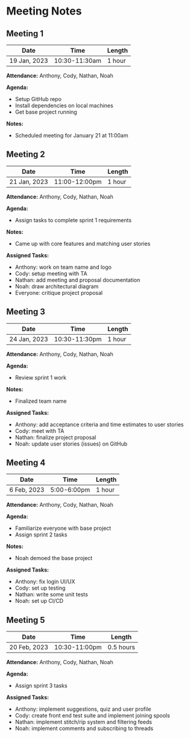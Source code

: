 # Meeting Notes

## Meeting 1

| Date| Time | Length
| --- | --- | --- |
| 19 Jan, 2023 | 10:30-11:30am | 1 hour |

**Attendance:** Anthony, Cody, Nathan, Noah

**Agenda:**
- Setup GitHub repo
- Install dependencies on local machines
- Get base project running

**Notes:**
- Scheduled meeting for January 21 at 11:00am

## Meeting 2

| Date| Time | Length
| --- | --- | --- |
| 21 Jan, 2023 | 11:00-12:00pm | 1 hour |

**Attendance:** Anthony, Cody, Nathan, Noah

**Agenda:**
- Assign tasks to complete sprint 1 requirements

**Notes:**
- Came up with core features and matching user stories

**Assigned Tasks:**
- Anthony: work on team name and logo
- Cody: setup meeting with TA
- Nathan: add meeting and proposal documentation
- Noah: draw architectural diagram
- Everyone: critique project proposal

## Meeting 3

| Date| Time | Length
| --- | --- | --- |
| 24 Jan, 2023 | 10:30-11:30pm | 1 hour |

**Attendance:** Anthony, Cody, Nathan, Noah

**Agenda:**
- Review sprint 1 work

**Notes:**
- Finalized team name

**Assigned Tasks:**
- Anthony: add acceptance criteria and time estimates to user stories
- Cody: meet with TA
- Nathan: finalize project proposal
- Noah: update user stories (issues) on GitHub

## Meeting 4

| Date| Time | Length
| --- | --- | --- |
| 6 Feb, 2023 | 5:00-6:00pm | 1 hour |

**Attendance:** Anthony, Cody, Nathan, Noah

**Agenda:**
- Familiarize everyone with base project 
- Assign sprint 2 tasks

**Notes:**
- Noah demoed the base project

**Assigned Tasks:**
- Anthony: fix login UI/UX
- Cody: set up testing
- Nathan: write some unit tests
- Noah: set up CI/CD

## Meeting 5

| Date| Time | Length
| --- | --- | --- |
| 20 Feb, 2023 | 10:30-11:00pm | 0.5 hours |

**Attendance:** Anthony, Cody, Nathan, Noah

**Agenda:**
- Assign sprint 3 tasks

**Assigned Tasks:**
- Anthony: implement suggestions, quiz and user profile
- Cody: create front end test suite and implement joining spools
- Nathan: implement stitch/rip system and filtering feeds
- Noah: implement comments and subscribing to threads
